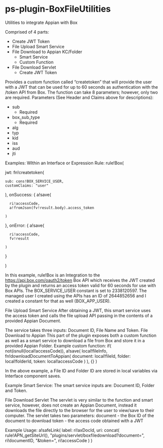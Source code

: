 # ps-plugin-BoxFileUtilities
Utilities to integrate Appian with Box

Comprised of 4 parts:
- Create JWT Token
- File Upload Smart Service
- File Download to Appian KC/Folder
  - Smart Service
  - Custom Function
- File Download Servlet
  - Create JWT Token

Provides a custom function called “createtoken” that will provide the user with a JWT that can be used for up to 60 seconds as authentication with the /token API from Box.  The function can take 8 parameters; however, only two are required.
Parameters (See Header and Claims above for descriptions):
- sub
  - Required
- box_sub_type
  - Required
- alg
- typ
- kid
- iss
- aud
- jti

Examples:
WIthin an Interface or Expression Rule:
rule!Box(

  jwt: fn!createtoken(
  
    sub: cons!BOX_SERVICE_USER,
    customClaims: "user"
    
  ),
  onSuccess: {
    a!save(
    
      ri!accessCode,
      a!fromJson(fv!result.body).access_token

    )
  },
  onError: {
    a!save(
    
      ri!accessCode,
      fv!result
      
    )
    
  }
  
)

In this example, rule!Box is an Integration to the https://api.box.com/oauth2/token Box API which receives the JWT created by the plugin and returns an access token valid for 60 seconds for use with Box APIs.  The BOX_SERVICE_USER constant is set to 2338120597.  The managed user I created using the APIs has an ID of 2644852656 and I created a constant for that as well (BOX_APP_USER).

File Upload Smart Service
After obtaining a JWT, this smart service uses the access token and calls the file upload API passing in the contents of a provided Appian Document.

The service takes three inputs: Document ID, File Name and Token.
File Download to Appian
  This part of the plugin exposes both a custom function as well as a smart service to download a file from Box and store it in a provided Appian Folder.
Example custom function:
if(
  not(isnull(local!accessCode)),
  a!save(
    local!fileInfo,
    fn!downloadDocumentToAppian(
      document: local!fileId,
      folder: local!folderId,
      token: local!accessCode
    )
  ),
  {}
)

In the above example, a File ID and Folder ID are stored in local variables via Interface component saves.

Example Smart Service:
The smart service inputs are: Document ID, Folder and Token.

File Download Servlet
The servlet is very similar to the function and smart service, however, does not create an Appian Document, instead it downloads the file directly to the browser for the user to view/save to their computer.  The servlet takes two parameters:
document - the Box ID of the document to download
token - the access code obtained with a JWT

Example Usage:
a!safeLink(
  label: ri!axDocId,
  uri: concat(
    rule!APN_getSiteUrl(),
    "plugins/servlet/boxfiledownload?document=",
    ri!documentID,
    "&token=",
    ri!accessCode
  )
)
